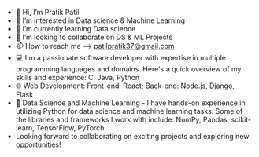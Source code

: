 - 👋 Hi, I’m Pratik Patil
- 👀 I’m interested in Data science & Machine Learning
- 🌱 I’m currently learning Data science
- 💞️ I’m looking to collaborate on DS & ML Projects
- 📫 How to reach me --> patilpratik37@gmail.com
- 💻 I'm a passionate software developer with expertise in multiple programming languages and domains. Here's a quick overview of my skills and experience: C, Java, Python
- 🌐 Web Development: Front-end: React; Back-end: Node.js, Django, Flask
- 🧠 Data Science and Machine Learning - I have hands-on experience in utilizing Python for data science and machine learning tasks. Some of the libraries and frameworks I work with include: NumPy, Pandas, scikit-learn, TensorFlow, PyTorch
- Looking forward to collaborating on exciting projects and exploring new opportunities!
<!---
pratikpatil666/pratikpatil666 is a ✨ special ✨ repository because its `README.md` (this file) appears on your GitHub profile.
You can click the Preview link to take a look at your changes.
--->
